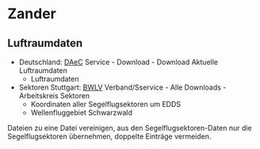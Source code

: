 # Zander

## Luftraumdaten

* Deutschland: [DAeC](https://www.daec.de/fachbereiche/luftraum-flugbetrieb/luftraumdaten/) 
  Service - Download - Download Aktuelle Luftraumdaten
  * Luftraumdaten
* Sektoren Stuttgart: [BWLV](https://www.bwlv.de/verband-service/alle-downloads/arbeitskreis-sektoren.html)
  Verband/Sservice - Alle Downloads - Arbeitskreis Sektoren
  - Koordinaten aller Segelflugsektoren um EDDS
  - Wellenfluggebiet Schwarzwald



Dateien zu eine Datei vereinigen, aus den Segelflugsektoren-Daten nur die Segelflugsektoren übernehmen, doppelte Einträge vermeiden.





